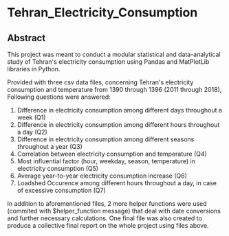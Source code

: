 # Tehran_Electricity_Consumption
## Abstract
This project was meant to conduct a modular statistical and data-analytical study of Tehran's electricity consumption using Pandas and MatPlotLib libraries in Python.

Provided with three csv data files, concerning Tehran's electricity consumption and temperature from 1390 through 1396 (2011 through 2018), Following questions were answered:
1. Difference in electricity consumption among different days throughout a week (Q1)
2. Difference in electricity consumption among different hours throughout a day (Q2)
3. Difference in electricity consumption among different seasons throughout a year (Q3)
4. Correlation between electricity consumption and temperature (Q4)
5. Most influential factor (hour, weekday, season, temperature) in electricity consumption (Q5)
6. Average year-to-year electricity consumption increase (Q6)
7. Loadshed Occurence among different hours throughout a day, in case of excessive consumption (Q7)

In addition to aforementioned files, 2 more helper functions were used (commited with $helper_function message) that deal with date conversions and further necessary calculations.
One final file was also created to produce a collective final report on the whole project using files above. 


